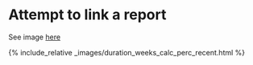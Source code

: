 # Attempt to link a report

See image [here](duration_weeks_calc_perc_recent.html)

{% include_relative _images/duration_weeks_calc_perc_recent.html %}